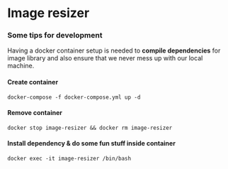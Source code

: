 # Image resizer

### Some tips for development
Having a docker container setup is needed to <b>compile dependencies</b> for image library and also ensure that we never mess up with our local machine.

#### Create container
`docker-compose -f docker-compose.yml up -d`

#### Remove container
`docker stop image-resizer && docker rm image-resizer`

#### Install dependency & do some fun stuff inside container
`docker exec -it image-resizer /bin/bash`
